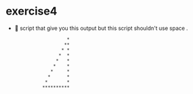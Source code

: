
# exercise4

- 🌟 script that give you this output but this script shouldn't use space .

                         *
                        **
                       * *
                      *  *
                     *   *
                    *    *
                   *     *
                  *      *
                 *       *
                **********
